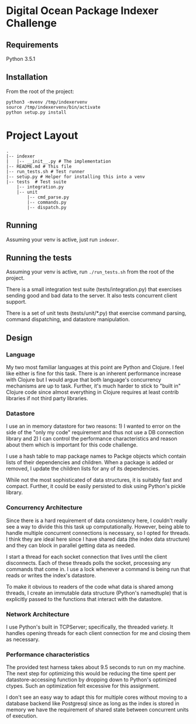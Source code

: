 # Digital Ocean Package Indexer Challenge

## Requirements

Python 3.5.1

## Installation

From the root of the project:

    python3 -mvenv /tmp/indexervenv
    source /tmp/indexervenv/bin/activate
    python setup.py install

# Project Layout

    .
    |-- indexer
    |   |-- __init__.py # The implementation
    |-- README.md # This file
    |-- run_tests.sh # Test runner
    |-- setup.py # Helper for installing this into a venv
    |-- tests  # Test suite
        |-- integration.py
        |-- unit
            |-- cmd_parse.py
            |-- commands.py
            |-- dispatch.py

## Running

Assuming your venv is active, just run `indexer`.

## Running the tests

Assuming your venv is active, run `./run_tests.sh` from the root of the
project.

There is a small integration test suite (tests/integration.py) that exercises
sending good and bad data to the server. It also tests concurrent client
support.

There is a set of unit tests (tests/unit/*.py) that exercise command parsing,
command dispatching, and datastore manipulation.

## Design

### Language

My two most familiar languages at this point are Python and Clojure. I feel
like either is fine for this task. There is an inherent performance increase
with Clojure but I would argue that both language's concurrency mechanisms are
up to task. Further, it's much harder to stick to "built in" Clojure code since
almost everything in Clojure requires at least contrib libraries if not third
party libraries.

### Datastore

I use an in memory datastore for two reasons: 1) I wanted to error on the side
of the "only my code" requirement and thus not use a DB connection library and
2) I can control the performance characteristics and reason about them which is
important for this code challenge.

I use a hash table to map package names to Packge objects which contain lists
of their dependencies and children. When a package is added or removed, I
update the children lists for any of its dependencies.

While not the most sophisticated of data structures, it is suitably fast and
compact. Further, it could be easily persisted to disk using Python's pickle
library.

### Concurrency Architecture

Since there is a hard requirement of data consistency here, I couldn't really
see a way to divide this this task up computationally. However, being able to
handle multiple concurrent connections is necessary, so I opted for threads. I
think they are ideal here since I have shared data (the index data structure)
and they can block in parallel getting data as needed. 

I start a thread for each socket connection that lives until the client
disconnects. Each of these threads polls the socket, processing any commands
that come in. I use a lock whenever a command is being run that reads or writes
the index's datastore.

To make it obvious to readers of the code what data is shared among threads, I
create an immutable data structure (Python's namedtuple) that is explicitly
passed to the functions that interact with the datastore.

### Network Architecture

I use Python's built in TCPServer; specifically, the threaded variety. It
handles opening threads for each client connection for me and closing them as
necessary.

### Performance characteristics

The provided test harness takes about 9.5 seconds to run on my machine. The
next step for optimizing this would be reducing the time spent per
datastore-accessing function by dropping down to Python's optimized ctypes.
Such an optimization felt excessive for this assignment.

I don't see an easy way to adapt this for multiple cores without moving to a
database backend like Postgresql since as long as the index is stored in memory
we have the requirement of shared state between concurrent units of execution.
